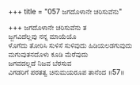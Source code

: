 +++
title = "057 ಜಗದೊಳಾನೇ ಚರಿಸುವೆನು"

+++
ಜಗದೊಳಾನೇ ಚರಿಸುವೆನು ತ  
ಜ್ಜಗವಿದೆಲ್ಲವು ನನ್ನ ಮಾಯೆಯೊ  
ಳೊಗೆದು ತೋರಿಸಿ ಸುಳಿಸೆ ಸುಳಿವುದು ಹಿಡಿಯಲಡಗುವುದು  
ಮಗುವುತನದೊಳು ಕೂಡಿ ಮೆರೆವುದು  
ಜಗವದಲ್ಲದೆ ನಿಜವ ಬೆರಸುವ  
ವಿಗಡರಿಗೆ ಪರತತ್ವ ಚಿನುಮಯರೂಪ ತಾನೆಂದ      ॥57॥